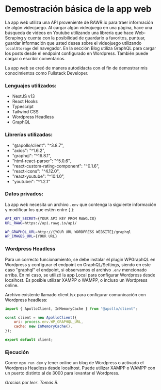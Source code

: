 # Demostración básica de la app web

La app web utiliza una API proveniente de RAWR.io para traer información de algún videojuego. Al cargar algún videojuego en una página, hace una búsqueda de videos en Youtube utilizando una librería que hace Web-Scraping y cuenta con la posibilidad de guardarlo a favoritos, puntuar, guardar información que usted desea sobre el videojuego utilizando `localStorage` del navegador.
En la sección Blog utiliza GraphQL para cargar los posts desde el endpoint configurado en Wordpress. También puede cargar o escribir comentarios.

La app web se creó de manera autodidacta con el fin de demostrar mis conocimientos como Fullstack Developer.


### Lenguajes utilizados:
- NextJS v13
- React Hooks
- Typescript
- Tailwind CSS
- Wordpress Headless
- GraphQL

### Librerías utilizadas:
- "@apollo/client": "^3.8.7",
- "axios": "^1.6.2",
- "graphql": "^16.8.1",
- "html-react-parser": "^5.0.6",
- "react-custom-rating-component": "^0.1.6",
- "react-icons": "^4.12.0",
- "react-youtube": "^10.1.0",
- "youtubei": "^1.2.1"


### Datos privados:
La app web necesita un archivo `.env` que contenga la siguiente información y modificar los que estén entre { }:
```bash
API_KEY_SECRET={YOUR API KEY FROM RAWG.IO}
URL_RAWG=https://api.rawg.io/api/

WP_GRAPHQL_URL=http://{YOUR URL WORDPRESS WEBSITE}/graphql
WP_IMAGES_URL={YOUR URL}
```

### Wordpress Headless
Para un correcto funcionamiento, se debe instalar el plugin WPGraphQL en Wordpress y configurar el endpoint en GraphQL/Settings, siendo en este caso "graphql" el endpoint, si observamos el archivo `.env` mencionado arriba.
En mi caso, se utilizó la app Local para configurar Wordpress desde localhost. Es posible utilizar XAMPP o WAMPP, o incluso un Wordpress online.

Archivo existente llamado client.tsx para configurar comunicación con Wordpress headless: 
```js
import { ApolloClient, InMemoryCache } from "@apollo/client";

const client = new ApolloClient({
    uri: process.env.WP_GRAPHQL_URL,
    cache: new InMemoryCache(),
});

export default client;
```

### Ejecución
Correr `npm run dev` y tener online un blog de Wordpress o activado el Wordpress Headless desde localhost. Puede utilizar XAMPP o WAMPP con un puerto distinto al de 3000 para levantar el Wordpress.


*Gracias por leer*.
*Tomás B.*